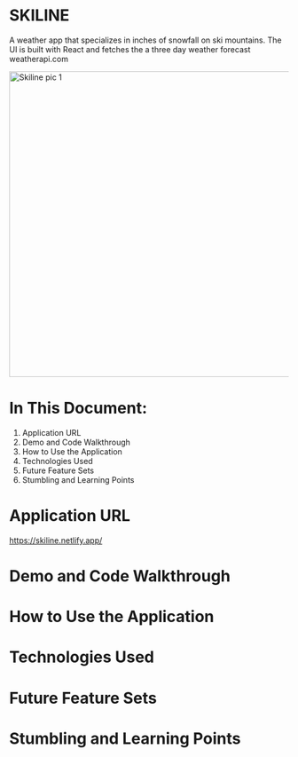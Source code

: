 # SKILINE

A weather app that specializes in inches of snowfall on ski mountains. The UI is built with React and fetches the a three day weather forecast weatherapi.com

<img width="551" alt="Skiline pic 1" src="https://github.com/tytwitchell/skiline/assets/135183794/44691a34-50f4-4ab8-b1c1-957150e1312e">

# In This Document:

1) Application URL
2) Demo and Code Walkthrough
3) How to Use the Application
4) Technologies Used
5) Future Feature Sets
6) Stumbling and Learning Points

# Application URL

https://skiline.netlify.app/

# Demo and Code Walkthrough



# How to Use the Application

# Technologies Used

# Future Feature Sets

# Stumbling and Learning Points

